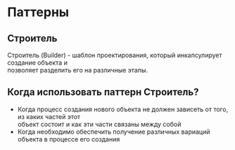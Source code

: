# **Паттерны**

## **Строитель**

Строитель (Builder) - шаблон проектирования, который инкапсулирует создание объекта и<br>
позволяет разделить его на различные этапы.

## **Когда использовать паттерн Строитель?**
- Когда процесс создания нового объекта не должен зависеть от того, из каких частей этот<br>
объект состоит и как эти части связаны между собой
- Когда необходимо обеспечить получение различных вариаций объекта в процессе его создания